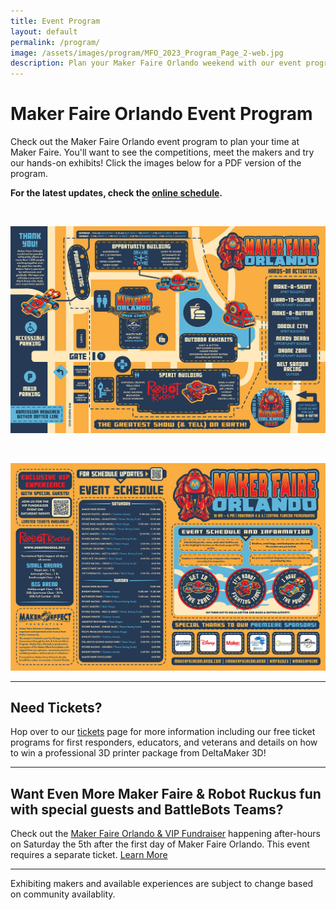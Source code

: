 ```yaml
---
title: Event Program
layout: default
permalink: /program/
image: /assets/images/program/MFO_2023_Program_Page_2-web.jpg
description: Plan your Maker Faire Orlando weekend with our event program!
---
```

# Maker Faire Orlando Event Program


Check out the Maker Faire Orlando event program to plan your time at Maker Faire. You'll want to see the competitions, meet the makers and try our hands-on exhibits! Click the images below for a PDF version of the program.

<b>For the latest updates, check the [online schedule](/schedule).</b>

<br>

<a href="/assets/images/program/MFO_2023_Program.pdf"><img src="/assets/images/program/MFO_2023_Program_Page_1-web.jpg" alt="Maker Faire Orlando 2023 event program page 1" width="800" /></a>

<br>

<a href="/assets/images/program/MFO_2023_Program.pdf"><img src="/assets/images/program/MFO_2023_Program_Page_2-web.jpg" alt="Maker Faire Orlando 2023 event program page 2" width="800" /></a>

---

## Need Tickets?
Hop over to our [tickets](/attend) page for more information including our free ticket programs for first responders, educators, and veterans and details on how to win a professional 3D printer package from DeltaMaker 3D!

___

## Want Even More Maker Faire & Robot Ruckus fun with special guests and BattleBots Teams?
Check out the [Maker Faire Orlando & VIP Fundraiser](https://events.humanitix.com/maker-faire-orlando-and-robot-ruckus-vip-fundraiser) happening after-hours on Saturday the 5th after the first day of Maker Faire Orlando. This event requires a separate ticket. [Learn More](https://events.humanitix.com/maker-faire-orlando-and-robot-ruckus-vip-fundraiser)

---

Exhibiting makers and available experiences are subject to change based on community availablity.
